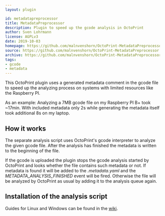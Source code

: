 ```yaml
---
layout: plugin

id: metadatapreprocessor
title: MetadataPreprocessor
description: Plugin to speed up the gcode analysis in OctoPrint
author: Sven Lohrmann
license: AGPLv3
date: 2019-10-03
homepage: https://github.com/malnvenshorn/OctoPrint-MetadataPreprocessor
source: https://github.com/malnvenshorn/OctoPrint-MetadataPreprocessor
archive: https://github.com/malnvenshorn/OctoPrint-MetadataPreprocessor/archive/master.zip
tags:
- gcode
- metadata
---
```


This OctoPrint plugin uses a generated metadata comment in the gcode file to speed up the analyzing process on systems with limited resources like the Raspberry PI.

As an example: Analyzing a 7MB gcode file on my Raspberry PI B+ took ~17min. With included metadata only 2s while generating the metadata itself took additional 8s on my laptop.

## How it works

The separate analysis script uses OctoPrint's gcode interpreter to analyze the given gcode file. After the analysis has finished the metadata is written to the beginning of the file.

If the gcode is uploaded the plugin stops the gcode analysis started by OctoPrint and looks whether the file contains such metadata or not. If metadata is found it will be added to the _.metadata.yaml_ and the _METADATA&#95;ANALYSIS&#95;FINISHED_ event will be fired. Otherwise the file will be analyzed by OctoPrint as usual by adding it to the analysis queue again.

## Installation of the analysis script

Guides for Linux and Windows can be found in the [wiki](https://github.com/malnvenshorn/OctoPrint-MetadataPreprocessor/wiki).
